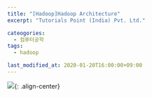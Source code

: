 ```yaml
---
title: "[Hadoop]Hadoop Architecture"
excerpt: "Tutorials Point (India) Pvt. Ltd."

cateogories:
  - 컴퓨터공학
tags:
  - hadoop

last_modified_at: 2020-01-20T16:00:00+09:00
---
```


![](https://eliotjang.github.io/assets/images/hadoop/architecture-of-apache-hadoop.png){: .align-center}  


